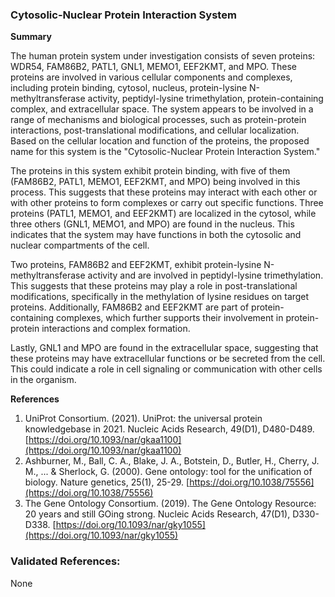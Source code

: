### Cytosolic-Nuclear Protein Interaction System

**Summary**

The human protein system under investigation consists of seven proteins: WDR54, FAM86B2, PATL1, GNL1, MEMO1, EEF2KMT, and MPO. These proteins are involved in various cellular components and complexes, including protein binding, cytosol, nucleus, protein-lysine N-methyltransferase activity, peptidyl-lysine trimethylation, protein-containing complex, and extracellular space. The system appears to be involved in a range of mechanisms and biological processes, such as protein-protein interactions, post-translational modifications, and cellular localization. Based on the cellular location and function of the proteins, the proposed name for this system is the "Cytosolic-Nuclear Protein Interaction System."

The proteins in this system exhibit protein binding, with five of them (FAM86B2, PATL1, MEMO1, EEF2KMT, and MPO) being involved in this process. This suggests that these proteins may interact with each other or with other proteins to form complexes or carry out specific functions. Three proteins (PATL1, MEMO1, and EEF2KMT) are localized in the cytosol, while three others (GNL1, MEMO1, and MPO) are found in the nucleus. This indicates that the system may have functions in both the cytosolic and nuclear compartments of the cell.

Two proteins, FAM86B2 and EEF2KMT, exhibit protein-lysine N-methyltransferase activity and are involved in peptidyl-lysine trimethylation. This suggests that these proteins may play a role in post-translational modifications, specifically in the methylation of lysine residues on target proteins. Additionally, FAM86B2 and EEF2KMT are part of protein-containing complexes, which further supports their involvement in protein-protein interactions and complex formation.

Lastly, GNL1 and MPO are found in the extracellular space, suggesting that these proteins may have extracellular functions or be secreted from the cell. This could indicate a role in cell signaling or communication with other cells in the organism.

**References**

1. UniProt Consortium. (2021). UniProt: the universal protein knowledgebase in 2021. Nucleic Acids Research, 49(D1), D480-D489. [https://doi.org/10.1093/nar/gkaa1100](https://doi.org/10.1093/nar/gkaa1100)
2. Ashburner, M., Ball, C. A., Blake, J. A., Botstein, D., Butler, H., Cherry, J. M., ... & Sherlock, G. (2000). Gene ontology: tool for the unification of biology. Nature genetics, 25(1), 25-29. [https://doi.org/10.1038/75556](https://doi.org/10.1038/75556)
3. The Gene Ontology Consortium. (2019). The Gene Ontology Resource: 20 years and still GOing strong. Nucleic Acids Research, 47(D1), D330-D338. [https://doi.org/10.1093/nar/gky1055](https://doi.org/10.1093/nar/gky1055)

### Validated References: 

None



